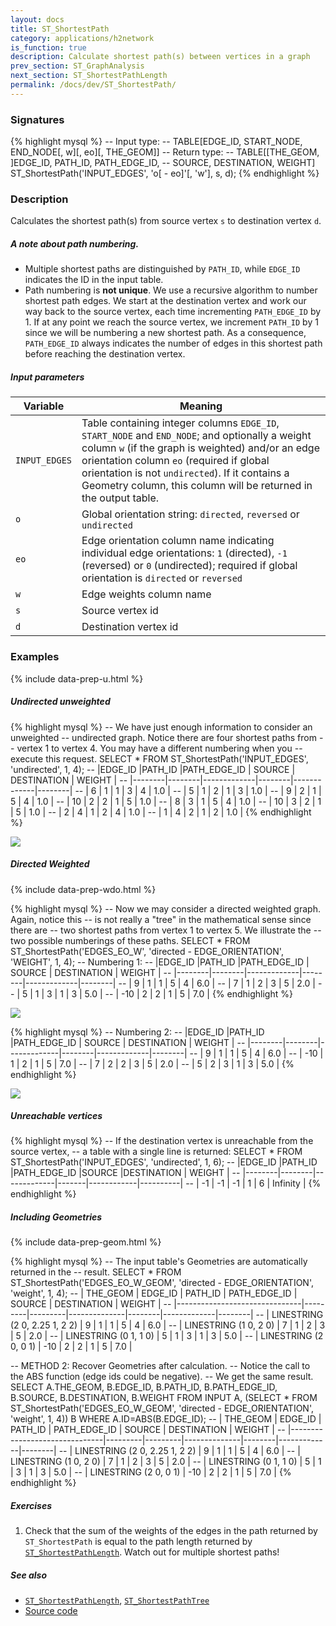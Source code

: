 ```yaml
---
layout: docs
title: ST_ShortestPath
category: applications/h2network
is_function: true
description: Calculate shortest path(s) between vertices in a graph
prev_section: ST_GraphAnalysis
next_section: ST_ShortestPathLength
permalink: /docs/dev/ST_ShortestPath/
---
```


### Signatures

{% highlight mysql %}
-- Input type:
--     TABLE[EDGE_ID, START_NODE, END_NODE[, w][, eo][, THE_GEOM]]
-- Return type:
--     TABLE[[THE_GEOM, ]EDGE_ID, PATH_ID, PATH_EDGE_ID,
--           SOURCE, DESTINATION, WEIGHT]
ST_ShortestPath('INPUT_EDGES', 'o[ - eo]'[, 'w'], s, d);
{% endhighlight %}

### Description

Calculates the shortest path(s) from source vertex `s` to
destination vertex `d`.

<div class="note info">
  <h5>A note about path numbering.</h5>
  <p>
  <ul>
  <li> Multiple shortest paths are distinguished by
  <code>PATH_ID</code>, while <code>EDGE_ID</code> indicates the ID
  in the input table.  </li>
  <li> Path numbering is <b>not unique</b>. We use a recursive
  algorithm to number shortest path edges. We start at the
  destination vertex and work our way back to the source vertex,
  each time incrementing <code>PATH_EDGE_ID</code> by 1. If at any
  point we reach the source vertex, we increment
  <code>PATH_ID</code> by 1 since we will be numbering a new
  shortest path. As a consequence, <code>PATH_EDGE_ID</code> always
  indicates the number of edges in this shortest path before
  reaching the destination vertex.  </li>
  </ul>
  </p>
</div>


##### Input parameters

| Variable      | Meaning                                                                                                                                                                                                                                                                                                                 |
|---------------|-------------------------------------------------------------------------------------------------------------------------------------------------------------------------------------------------------------------------------------------------------------------------------------------------------------------------|
| `INPUT_EDGES` | Table containing integer columns `EDGE_ID`, `START_NODE` and `END_NODE`; and optionally a weight column `w` (if the graph is weighted) and/or an edge orientation column `eo` (required if global orientation is not `undirected`). If it contains a Geometry column, this column will be returned in the output table. |
| `o`           | Global orientation string: `directed`, `reversed` or `undirected`                                                                                                                                                                                                                                                       |
| `eo`          | Edge orientation column name indicating individual edge orientations: `1` (directed), `-1` (reversed) or `0` (undirected); required if global orientation is `directed` or `reversed`                                                                                                                                   |
| `w`           | Edge weights column name                                                                                                                                                                                                                                                                                                |
| `s`           | Source vertex id                                                                                                                                                                                                                                                                                                        |
| `d`           | Destination vertex id                                                                                                                                                                                                                                                                                                   |

### Examples

{% include data-prep-u.html %}

##### Undirected unweighted

{% highlight mysql %}
-- We have just enough information to consider an unweighted
-- undirected graph. Notice there are four shortest paths from
-- vertex 1 to vertex 4. You may have a different numbering when you
-- execute this request.
SELECT * FROM ST_ShortestPath('INPUT_EDGES',
        'undirected', 1, 4);
-- |EDGE_ID |PATH_ID |PATH_EDGE_ID | SOURCE | DESTINATION | WEIGHT |
-- |--------|--------|-------------|--------|-------------|--------|
-- |      6 |      1 |           1 |      3 |           4 |    1.0 |
-- |      5 |      1 |           2 |      1 |           3 |    1.0 |
-- |      9 |      2 |           1 |      5 |           4 |    1.0 |
-- |     10 |      2 |           2 |      1 |           5 |    1.0 |
-- |      8 |      3 |           1 |      5 |           4 |    1.0 |
-- |     10 |      3 |           2 |      1 |           5 |    1.0 |
-- |      2 |      4 |           1 |      2 |           4 |    1.0 |
-- |      1 |      4 |           2 |      1 |           2 |    1.0 |
{% endhighlight %}

<img class="displayed" src="../u-sp-1-4.svg">

##### Directed Weighted

{% include data-prep-wdo.html %}

{% highlight mysql %}
-- Now we may consider a directed weighted graph. Again, notice this
-- is not really a "tree" in the mathematical sense since there are
-- two shortest paths from vertex 1 to vertex 5. We illustrate the
-- two possible numberings of these paths.
SELECT * FROM ST_ShortestPath('EDGES_EO_W',
        'directed - EDGE_ORIENTATION', 'WEIGHT', 1, 4);
-- Numbering 1:
-- |EDGE_ID |PATH_ID |PATH_EDGE_ID | SOURCE | DESTINATION | WEIGHT |
-- |--------|--------|-------------|--------|-------------|--------|
-- |      9 |      1 |           1 |      5 |           4 |    6.0 |
-- |      7 |      1 |           2 |      3 |           5 |    2.0 |
-- |      5 |      1 |           3 |      1 |           3 |    5.0 |
-- |    -10 |      2 |           2 |      1 |           5 |    7.0 |
{% endhighlight %}

<img class="displayed" src="../wdo-sp-1-4-numbering1.svg">

{% highlight mysql %}
-- Numbering 2:
-- |EDGE_ID |PATH_ID |PATH_EDGE_ID | SOURCE | DESTINATION | WEIGHT |
-- |--------|--------|-------------|--------|-------------|--------|
-- |      9 |      1 |           1 |      5 |           4 |    6.0 |
-- |    -10 |      1 |           2 |      1 |           5 |    7.0 |
-- |      7 |      2 |           2 |      3 |           5 |    2.0 |
-- |      5 |      2 |           3 |      1 |           3 |    5.0 |
{% endhighlight %}

<img class="displayed" src="../wdo-sp-1-4-numbering2.svg">

##### Unreachable vertices

{% highlight mysql %}
-- If the destination vertex is unreachable from the source vertex,
-- a table with a single line is returned:
SELECT * FROM ST_ShortestPath('INPUT_EDGES',
        'undirected', 1, 6);
-- |EDGE_ID |PATH_ID |PATH_EDGE_ID |SOURCE |DESTINATION | WEIGHT   |
-- |--------|--------|-------------|-------|------------|----------|
-- |     -1 |     -1 |          -1 |     1 |          6 | Infinity |
{% endhighlight %}

##### Including Geometries

{% include data-prep-geom.html %}

{% highlight mysql %}
-- The input table's Geometries are automatically returned in the
-- result.
SELECT * FROM ST_ShortestPath('EDGES_EO_W_GEOM',
        'directed - EDGE_ORIENTATION', 'weight', 1, 4);
-- | THE_GEOM                      | EDGE_ID | PATH_ID | PATH_EDGE_ID | SOURCE | DESTINATION | WEIGHT |
-- |-------------------------------|---------|---------|--------------|--------|-------------|--------|
-- | LINESTRING (2 0, 2.25 1, 2 2) |       9 |       1 |            1 |      5 |           4 |    6.0 |
-- | LINESTRING (1 0, 2 0)         |       7 |       1 |            2 |      3 |           5 |    2.0 |
-- | LINESTRING (0 1, 1 0)         |       5 |       1 |            3 |      1 |           3 |    5.0 |
-- | LINESTRING (2 0, 0 1)         |     -10 |       2 |            2 |      1 |           5 |    7.0 |

-- METHOD 2: Recover Geometries after calculation.
-- Notice the call to the ABS function (edge ids could be negative).
-- We get the same result.
SELECT A.THE_GEOM,
       B.EDGE_ID,
       B.PATH_ID,
       B.PATH_EDGE_ID,
       B.SOURCE,
       B.DESTINATION,
       B.WEIGHT
FROM INPUT A,
     (SELECT * FROM ST_ShortestPath('EDGES_EO_W_GEOM',
        'directed - EDGE_ORIENTATION', 'weight', 1, 4)) B
WHERE A.ID=ABS(B.EDGE_ID);
-- | THE_GEOM                      | EDGE_ID | PATH_ID | PATH_EDGE_ID | SOURCE | DESTINATION | WEIGHT |
-- |-------------------------------|---------|---------|--------------|--------|-------------|--------|
-- | LINESTRING (2 0, 2.25 1, 2 2) |       9 |       1 |            1 |      5 |           4 |    6.0 |
-- | LINESTRING (1 0, 2 0)         |       7 |       1 |            2 |      3 |           5 |    2.0 |
-- | LINESTRING (0 1, 1 0)         |       5 |       1 |            3 |      1 |           3 |    5.0 |
-- | LINESTRING (2 0, 0 1)         |     -10 |       2 |            2 |      1 |           5 |    7.0 |
{% endhighlight %}

##### Exercises

1. Check that the sum of the weights of the edges in the path
   returned by `ST_ShortestPath` is equal to the path length
   returned by [`ST_ShortestPathLength`](../ST_ShortestPathLength).
   Watch out for multiple shortest paths!

##### See also

* [`ST_ShortestPathLength`](../ST_ShortestPathLength),
  [`ST_ShortestPathTree`](../ST_ShortestPathTree)
* <a href="https://github.com/irstv/H2GIS/blob/master/h2network/src/main/java/org/h2gis/network/graph_creator/ST_ShortestPath.java" target="_blank">Source code</a>
